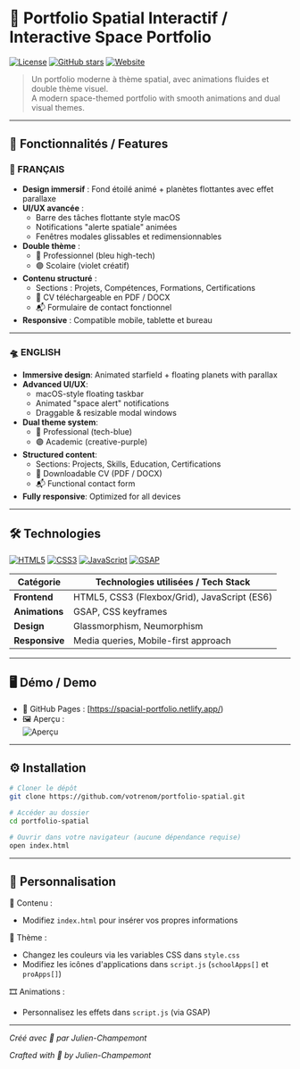 # 🌌 Portfolio Spatial Interactif / Interactive Space Portfolio

[![License](https://img.shields.io/github/license/Julien-Champemont/portfolio-spatial?style=for-the-badge&color=4d79ff)](LICENSE)
[![GitHub stars](https://img.shields.io/github/stars/Julien-Champemont/portfolio-spatial?style=for-the-badge)](https://github.com/Julien-Champemont/portfolio-spatial/stargazers)
[![Website](https://img.shields.io/website?down_message=offline&label=Live%20Demo&style=for-the-badge&up_message=online&url=https%3A%2F%2Fspacial-portfolio.netlify.app)](https://spacial-portfolio.netlify.app)

> Un portfolio moderne à thème spatial, avec animations fluides et double thème visuel.  
> A modern space-themed portfolio with smooth animations and dual visual themes.

---

## 🚀 Fonctionnalités / Features

### 🌠 FRANÇAIS
- **Design immersif** : Fond étoilé animé + planètes flottantes avec effet parallaxe  
- **UI/UX avancée** :
  - Barre des tâches flottante style macOS  
  - Notifications "alerte spatiale" animées  
  - Fenêtres modales glissables et redimensionnables  
- **Double thème** :
  - 🔵 Professionnel (bleu high-tech)
  - 🟣 Scolaire (violet créatif)  
- **Contenu structuré** :
  - Sections : Projets, Compétences, Formations, Certifications  
  - 📄 CV téléchargeable en PDF / DOCX  
  - 📬 Formulaire de contact fonctionnel  
- **Responsive** : Compatible mobile, tablette et bureau  

---

### 🛸 ENGLISH
- **Immersive design**: Animated starfield + floating planets with parallax  
- **Advanced UI/UX**:
  - macOS-style floating taskbar  
  - Animated "space alert" notifications  
  - Draggable & resizable modal windows  
- **Dual theme system**:
  - 🔵 Professional (tech-blue)  
  - 🟣 Academic (creative-purple)  
- **Structured content**:
  - Sections: Projects, Skills, Education, Certifications  
  - 📄 Downloadable CV (PDF / DOCX)  
  - 📬 Functional contact form  
- **Fully responsive**: Optimized for all devices  

---

## 🛠 Technologies

[![HTML5](https://img.shields.io/badge/HTML5-E34F26?style=flat-square&logo=html5&logoColor=white)]()
[![CSS3](https://img.shields.io/badge/CSS3-1572B6?style=flat-square&logo=css3&logoColor=white)]()
[![JavaScript](https://img.shields.io/badge/JavaScript-F7DF1E?style=flat-square&logo=javascript&logoColor=black)]()
[![GSAP](https://img.shields.io/badge/GSAP-88CE02?style=flat-square&logo=greensock&logoColor=white)]()

| Catégorie    | Technologies utilisées / Tech Stack                |
|--------------|---------------------------------------------------|
| **Frontend** | HTML5, CSS3 (Flexbox/Grid), JavaScript (ES6)      |
| **Animations** | GSAP, CSS keyframes                            |
| **Design**   | Glassmorphism, Neumorphism                        |
| **Responsive** | Media queries, Mobile-first approach            |

---

## 🖥 Démo / Demo

- 🔗 GitHub Pages : [https://spacial-portfolio.netlify.app/) 
- 🖼 Aperçu :  
  ![Aperçu](https://i.postimg.cc/3J0qgrPF/a8bad7c5-b055-43ae-b586-df273d2c90ef.png) 

---

## ⚙️ Installation

```bash
# Cloner le dépôt
git clone https://github.com/votrenom/portfolio-spatial.git

# Accéder au dossier
cd portfolio-spatial

# Ouvrir dans votre navigateur (aucune dépendance requise)
open index.html

```

---

## 📝 Personnalisation

📝 Contenu :

  - Modifiez ```index.html``` pour insérer vos propres informations

🎨 Thème : 

  - Changez les couleurs via les variables CSS dans ```style.css```
  - Modifiez les icônes d'applications dans ```script.js``` (```schoolApps[]``` et ```proApps[]```)

🎞️ Animations :

  - Personnalisez les effets dans ```script.js``` (via GSAP)


---

*Créé avec 🚀 par Julien-Champemont*

*Crafted with 🚀 by Julien-Champemont*
